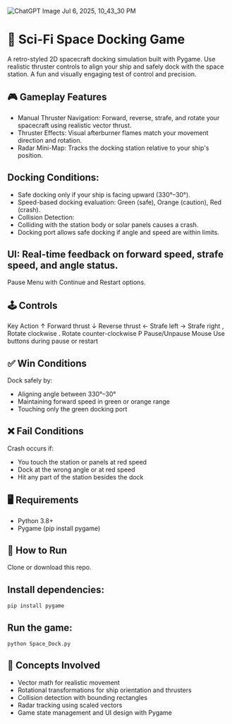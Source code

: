![ChatGPT Image Jul 6, 2025, 10_43_30 PM](https://github.com/user-attachments/assets/b1593537-7372-4ae8-a08b-18881f99af5f)


# 🚀 Sci-Fi Space Docking Game
A retro-styled 2D spacecraft docking simulation built with Pygame. Use realistic thruster controls to align your ship and safely dock with the space station. A fun and visually engaging test of control and precision.

## 🎮 Gameplay Features
- Manual Thruster Navigation: Forward, reverse, strafe, and rotate your spacecraft using realistic vector thrust.
- Thruster Effects: Visual afterburner flames match your movement direction and rotation.
- Radar Mini-Map: Tracks the docking station relative to your ship's position.

## Docking Conditions:
- Safe docking only if your ship is facing upward (330°–30°).
- Speed-based docking evaluation: Green (safe), Orange (caution), Red (crash).
- Collision Detection:
- Colliding with the station body or solar panels causes a crash.
- Docking port allows safe docking if angle and speed are within limits.

## UI: Real-time feedback on forward speed, strafe speed, and angle status.

Pause Menu with Continue and Restart options.

## 🕹️ Controls
Key	Action
↑	Forward thrust
↓	Reverse thrust
←	Strafe left
→	Strafe right
,	Rotate clockwise
.	Rotate counter-clockwise
P	Pause/Unpause
Mouse	Use buttons during pause or restart

## ✅ Win Conditions
Dock safely by:
- Aligning angle between 330°–30°
- Maintaining forward speed in green or orange range
- Touching only the green docking port

## ❌ Fail Conditions
Crash occurs if:
- You touch the station or panels at red speed
- Dock at the wrong angle or at red speed
- Hit any part of the station besides the dock

## 🖥️ Requirements
- Python 3.8+
- Pygame (pip install pygame)

## 🚀 How to Run
Clone or download this repo.

## Install dependencies:
```
pip install pygame
```

## Run the game:
```
python Space_Dock.py
```

## 🧠 Concepts Involved
- Vector math for realistic movement
- Rotational transformations for ship orientation and thrusters
- Collision detection with bounding rectangles
- Radar tracking using scaled vectors
- Game state management and UI design with Pygame
